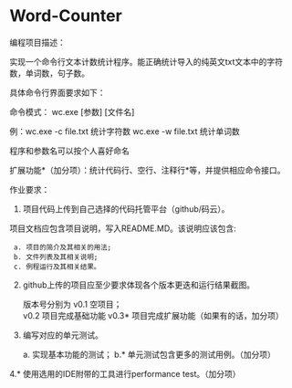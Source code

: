 # Word-Counter
编程项目描述：

实现一个命令行文本计数统计程序。能正确统计导入的纯英文txt文本中的字符数，单词数，句子数。
 
具体命令行界面要求如下：
 
命令模式： wc.exe [参数] [文件名]
 
例：wc.exe -c file.txt 统计字符数
      wc.exe -w file.txt 统计单词数
 
程序和参数名可以按个人喜好命名

扩展功能*（加分项）：统计代码行、空行、注释行*等，并提供相应命令接口。

作业要求：
1. 项目代码上传到自己选择的代码托管平台（github/码云）。

  项目文档应包含项目说明，写入README.MD。该说明应该包含:

     a. 项目的简介及其相关的用法;
     b. 文件列表及其相关说明;
     c. 例程运行及其相关结果。

2. github上传的项目应至少要求体现各个版本更迭和运行结果截图。

   版本号分别为
     v0.1  空项目；   
     v0.2  项目完成基础功能
     v0.3* 项目完成扩展功能（如果有的话，加分项）
 
3. 编写对应的单元测试。

   a.  实现基本功能的测试；
   b.* 单元测试包含更多的测试用例。（加分项）

 4.* 使用选用的IDE附带的工具进行performance test。（加分项）
